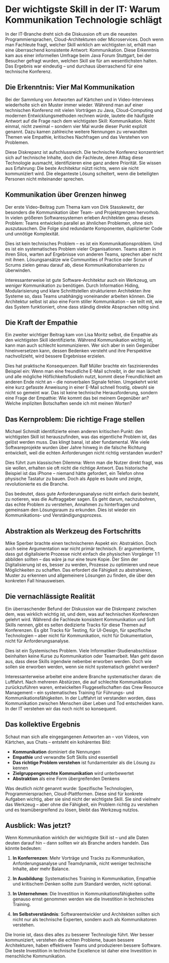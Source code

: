 # Der wichtigste Skill in der IT: Warum Kommunikation Technologie schlägt

In der IT-Branche dreht sich die Diskussion oft um die neuesten Programmiersprachen, Cloud-Architekturen oder Microservices. Doch wenn man Fachleute fragt, welcher Skill wirklich am wichtigsten ist, erhält man eine überraschend konsistente Antwort: Kommunikation. Diese Erkenntnis kam aus einer informellen Umfrage beim Java Forum Stuttgart, bei der Besucher gefragt wurden, welchen Skill sie für am wesentlichsten halten. Das Ergebnis war eindeutig – und durchaus überraschend für eine technische Konferenz.

## Die Erkenntnis: Vier Mal Kommunikation

Bei der Sammlung von Antworten auf Kärtchen und in Video-Interviews wiederholte sich ein Muster immer wieder. Während man auf einer technischen Konferenz mit vielen Vorträgen zu Java, Cloud-Computing und modernen Entwicklungsmethoden rechnen würde, lautete die häufigste Antwort auf die Frage nach dem wichtigsten Skill: Kommunikation. Nicht einmal, nicht zweimal – sondern vier Mal wurde dieser Punkt explizit genannt. Dazu kamen zahlreiche weitere Nennungen zu verwandten Themen wie Empathie, kritisches Nachfragen und das Verstehen von Problemen.

Diese Diskrepanz ist aufschlussreich. Die technische Konferenz konzentriert sich auf technische Inhalte, doch die Fachleute, deren Alltag diese Technologie ausmacht, identifizieren eine ganz andere Priorität. Sie wissen aus Erfahrung: Die beste Architektur nützt nichts, wenn sie nicht kommuniziert wird. Die eleganteste Lösung scheitert, wenn die beteiligten Personen nicht miteinander sprechen.

## Kommunikation über Grenzen hinweg

Der erste Video-Beitrag zum Thema kam von Dirk Stasskewitz, der besonders die Kommunikation über Team- und Projektgrenzen hervorhob. In vielen größeren Softwaresystemen erleben Architekten genau dieses Problem: Teams entwickeln parallel an ähnlichen Problemen, ohne sich auszutauschen. Die Folge sind redundante Komponenten, duplizierter Code und unnötige Komplexität.

Dies ist kein technisches Problem – es ist ein Kommunikationsproblem. Und es ist ein systematisches Problem vieler Organisationen. Teams sitzen in ihren Silos, warten auf Ergebnisse von anderen Teams, sprechen aber nicht mit ihnen. Lösungsansätze wie Communities of Practice oder Scrum of Scrums zielen genau darauf ab, diese Kommunikationsbarrieren zu überwinden.

Interessanterweise ist gute Software-Architektur auch ein Werkzeug, um *weniger* Kommunikation zu benötigen. Durch Information Hiding, Modularisierung und klare Schnittstellen strukturieren Architekten ihre Systeme so, dass Teams unabhängig voneinander arbeiten können. Die Architektur selbst ist also eine Form stiller Kommunikation – sie teilt mit, wie das System funktioniert, ohne dass ständig direkte Absprachen nötig sind.

## Die Kraft der Empathie

Ein zweiter wichtiger Beitrag kam von Lisa Moritz selbst, die Empathie als den wichtigsten Skill identifizierte. Während Kommunikation wichtig ist, kann man auch schlecht kommunizieren. Wer sich aber in sein Gegenüber hineinversetzen kann, dessen Bedenken versteht und ihre Perspektive nachvollzieht, wird bessere Ergebnisse erzielen.

Dies hat praktische Konsequenzen. Ralf Müller brachte ein faszinierendes Beispiel ein: Wenn man eine freundliche E-Mail schreibt, in der man lächelt und alle mögliche Höflichkeitsfloskeln nutzt, kommt diese Freundlichkeit am anderen Ende nicht an – die nonverbalen Signale fehlen. Umgekehrt wirkt eine kurz gefasste Anweisung in einer E-Mail schnell frostig, obwohl sie nicht so gemeint war. Das ist keine technische Herausforderung, sondern eine Frage der Empathie: Wie kommt das bei meinem Gegenüber an? Welche impliziten Botschaften sende ich mit meinen Worten?

## Das Kernproblem: Die richtige Frage stellen

Michael Schmidt identifizierte einen anderen kritischen Punkt: den wichtigsten Skill ist herauszufinden, was das eigentliche Problem ist, das gelöst werden muss. Das klingt banal, ist aber fundamental. Wie viele Softwareprojekte wurden über Jahre hinweg in die falsche Richtung entwickelt, weil die echten Anforderungen nicht richtig verstanden wurden?

Dies führt zum klassischen Dilemma: Wenn man die Nutzer direkt fragt, was sie wollen, erhalten sie oft nicht die richtige Antwort. Das historische Beispiel ist das iPhone – niemand hätte gefordert, ein Telefon ohne physische Tastatur zu bauen. Doch als Apple es baute und zeigte, revolutionierte es die Branche. 

Das bedeutet, dass gute Anforderungsanalyse nicht einfach darin besteht, zu notieren, was die Auftraggeber sagen. Es geht darum, nachzubohren, das echte Problem zu verstehen, Annahmen zu hinterfragen und gemeinsam den Lösungsraum zu erkunden. Dies ist wieder ein Kommunikations- und Verständigungsprozess.

## Abstraktion als Werkzeug des Fortschritts

Mike Sperber brachte einen technischeren Aspekt ein: Abstraktion. Doch auch seine Argumentation war nicht primär technisch. Er argumentierte, dass gut digitalisierte Prozesse nicht einfach die physischen Vorgänger 1:1 abbilden sollten – das wäre ja nur eine teure Kopie. Der Sinn der Digitalisierung ist es, besser zu werden, Prozesse zu optimieren und neue Möglichkeiten zu schaffen. Das erfordert die Fähigkeit zu abstrahieren, Muster zu erkennen und allgemeinere Lösungen zu finden, die über den konkreten Fall hinausweisen.

## Die vernachlässigte Realität

Ein überraschender Befund der Diskussion war die Diskrepanz zwischen dem, was wirklich wichtig ist, und dem, was auf technischen Konferenzen gelehrt wird. Während die Fachleute konsistent Kommunikation und Soft Skills nennen, gibt es selten dedizierte Tracks für diese Themen auf Konferenzen. Es gibt Tracks für Testing, für UI-Design, für spezifische Technologien – aber nicht für Kommunikation, nicht für Dokumentation, nicht für Anforderungsanalyse.

Dies ist ein Systemisches Problem. Viele Informatiker-Studienabschlüsse beinhalten keine Kurse zu Kommunikation oder Teamarbeit. Man geht davon aus, dass diese Skills irgendwie nebenbei erworben werden. Doch wie sollen sie erworben werden, wenn sie nicht systematisch gelehrt werden?

Interessanterweise arbeitet eine andere Branche systematischer daran: die Luftfahrt. Nach mehreren Abstürzen, die auf schlechte Kommunikation zurückzuführen waren, entwickelten Fluggesellschaften das Crew Resource Management – ein systematisches Training für Führungs- und Kommunikationsfähigkeiten. In der Luftfahrt ist verstanden worden, dass Kommunikation zwischen Menschen über Leben und Tod entscheiden kann. In der IT verstehen wir das noch nicht so konsequent.

## Das kollektive Ergebnis

Schaut man sich alle eingegangenen Antworten an – von Videos, von Kärtchen, aus Chats – entsteht ein kohärentes Bild:

- **Kommunikation** dominiert die Nennungen
- **Empathie** und verwandte Soft Skills sind essentiell
- **Das richtige Problem verstehen** ist fundamentaler als die Lösung zu kennen
- **Zielgruppengerechte Kommunikation** wird unterbewertet
- **Abstraktion** als eine Form übergreifenden Denkens

Was deutlich *nicht* genannt wurde: Spezifische Technologien, Programmiersprachen, Cloud-Plattformen. Diese sind für konkrete Aufgaben wichtig, aber sie sind nicht der wichtigste Skill. Sie sind vielmehr das Werkzeug – aber ohne die Fähigkeit, ein Problem richtig zu verstehen und es teamübergreifend zu lösen, bleibt das Werkzeug nutzlos.

## Ausblick: Was jetzt?

Wenn Kommunikation wirklich der wichtigste Skill ist – und alle Daten deuten darauf hin – dann sollten wir als Branche anders handeln. Das könnte bedeuten:

1. **In Konferrenzen**: Mehr Vorträge und Tracks zu Kommunikation, Anforderungsanalyse und Teamdynamik, nicht weniger technische Inhalte, aber mehr Balance.

2. **In Ausbildung**: Systematisches Training in Kommunikation, Empathie und kritischem Denken sollte zum Standard werden, nicht optional.

3. **In Unternehmen**: Die Investition in Kommunikationsfähigkeiten sollte genauso ernst genommen werden wie die Investition in technisches Training.

4. **Im Selbstverständnis**: Softwareentwickler und Architekten sollten sich nicht nur als technische Experten, sondern auch als Kommunikatoren verstehen.

Die Ironie ist, dass dies alles zu besserer Technologie führt. Wer besser kommuniziert, verstehen die echten Probleme, bauen bessere Architekturen, haben effektivere Teams und produzieren bessere Software. Die beste Investition in technische Excellence ist daher eine Investition in menschliche Kommunikation.